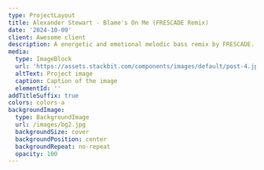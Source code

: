 ```yaml
---
type: ProjectLayout
title: Alexander Stewart - Blame's On Me (FRESCADE Remix)
date: '2024-10-09'
client: Awesome client
description: A energetic and emotional melodic bass remix by FRESCADE.
media:
  type: ImageBlock
  url: 'https://assets.stackbit.com/components/images/default/post-4.jpeg'
  altText: Project image
  caption: Caption of the image
  elementId: ''
addTitleSuffix: true
colors: colors-a
backgroundImage:
  type: BackgroundImage
  url: /images/bg2.jpg
  backgroundSize: cover
  backgroundPosition: center
  backgroundRepeat: no-repeat
  opacity: 100
---
```

